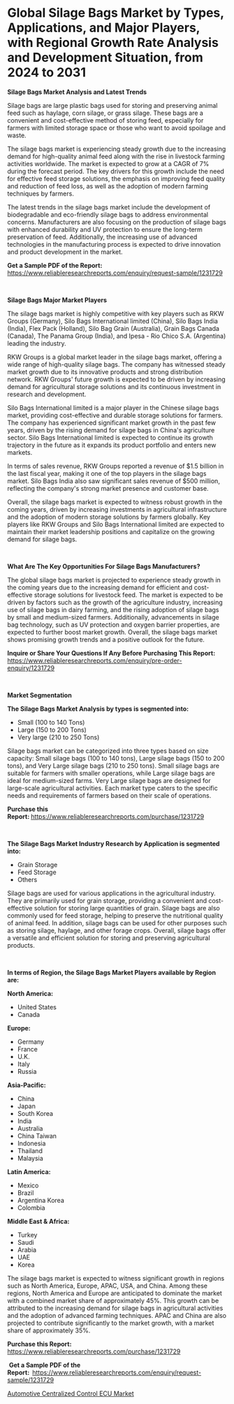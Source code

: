 <p><h1>Global Silage Bags Market by Types, Applications, and Major Players, with Regional Growth Rate Analysis and Development Situation, from 2024 to 2031</h1></p><p><strong>Silage Bags Market Analysis and Latest Trends</strong></p>
<p><p>Silage bags are large plastic bags used for storing and preserving animal feed such as haylage, corn silage, or grass silage. These bags are a convenient and cost-effective method of storing feed, especially for farmers with limited storage space or those who want to avoid spoilage and waste.</p><p>The silage bags market is experiencing steady growth due to the increasing demand for high-quality animal feed along with the rise in livestock farming activities worldwide. The market is expected to grow at a CAGR of 7% during the forecast period. The key drivers for this growth include the need for effective feed storage solutions, the emphasis on improving feed quality and reduction of feed loss, as well as the adoption of modern farming techniques by farmers.</p><p>The latest trends in the silage bags market include the development of biodegradable and eco-friendly silage bags to address environmental concerns. Manufacturers are also focusing on the production of silage bags with enhanced durability and UV protection to ensure the long-term preservation of feed. Additionally, the increasing use of advanced technologies in the manufacturing process is expected to drive innovation and product development in the market.</p></p>
<p><strong>Get a Sample PDF of the Report:&nbsp;</strong> <a href="https://www.reliableresearchreports.com/enquiry/request-sample/1231729">https://www.reliableresearchreports.com/enquiry/request-sample/1231729</a></p>
<p>&nbsp;</p>
<p><strong>Silage Bags Major Market Players</strong></p>
<p><p>The silage bags market is highly competitive with key players such as RKW Groups (Germany), Silo Bags International limited (China), Silo Bags India (India), Flex Pack (Holland), Silo Bag Grain (Australia), Grain Bags Canada (Canada), The Panama Group (India), and Ipesa - Rio Chico S.A. (Argentina) leading the industry.</p><p>RKW Groups is a global market leader in the silage bags market, offering a wide range of high-quality silage bags. The company has witnessed steady market growth due to its innovative products and strong distribution network. RKW Groups' future growth is expected to be driven by increasing demand for agricultural storage solutions and its continuous investment in research and development.</p><p>Silo Bags International limited is a major player in the Chinese silage bags market, providing cost-effective and durable storage solutions for farmers. The company has experienced significant market growth in the past few years, driven by the rising demand for silage bags in China's agriculture sector. Silo Bags International limited is expected to continue its growth trajectory in the future as it expands its product portfolio and enters new markets.</p><p>In terms of sales revenue, RKW Groups reported a revenue of $1.5 billion in the last fiscal year, making it one of the top players in the silage bags market. Silo Bags India also saw significant sales revenue of $500 million, reflecting the company's strong market presence and customer base.</p><p>Overall, the silage bags market is expected to witness robust growth in the coming years, driven by increasing investments in agricultural infrastructure and the adoption of modern storage solutions by farmers globally. Key players like RKW Groups and Silo Bags International limited are expected to maintain their market leadership positions and capitalize on the growing demand for silage bags.</p></p>
<p>&nbsp;</p>
<p><strong>What Are The Key Opportunities For Silage Bags Manufacturers?</strong></p>
<p><p>The global silage bags market is projected to experience steady growth in the coming years due to the increasing demand for efficient and cost-effective storage solutions for livestock feed. The market is expected to be driven by factors such as the growth of the agriculture industry, increasing use of silage bags in dairy farming, and the rising adoption of silage bags by small and medium-sized farmers. Additionally, advancements in silage bag technology, such as UV protection and oxygen barrier properties, are expected to further boost market growth. Overall, the silage bags market shows promising growth trends and a positive outlook for the future.</p></p>
<p><strong>Inquire or Share Your Questions If Any Before Purchasing This Report:</strong> <a href="https://www.reliableresearchreports.com/enquiry/pre-order-enquiry/1231729">https://www.reliableresearchreports.com/enquiry/pre-order-enquiry/1231729</a></p>
<p>&nbsp;</p>
<p><strong>Market Segmentation</strong></p>
<p><strong>The Silage Bags Market Analysis by types is segmented into:</strong></p>
<p><ul><li>Small (100 to 140 Tons)</li><li>Large (150 to 200 Tons)</li><li>Very large (210 to 250 Tons)</li></ul></p>
<p><p>Silage bags market can be categorized into three types based on size capacity: Small silage bags (100 to 140 tons), Large silage bags (150 to 200 tons), and Very Large silage bags (210 to 250 tons). Small silage bags are suitable for farmers with smaller operations, while Large silage bags are ideal for medium-sized farms. Very Large silage bags are designed for large-scale agricultural activities. Each market type caters to the specific needs and requirements of farmers based on their scale of operations.</p></p>
<p><strong>Purchase this Report:&nbsp;</strong><a href="https://www.reliableresearchreports.com/purchase/1231729">https://www.reliableresearchreports.com/purchase/1231729</a></p>
<p>&nbsp;</p>
<p><strong>The Silage Bags Market Industry Research by Application is segmented into:</strong></p>
<p><ul><li>Grain Storage</li><li>Feed Storage</li><li>Others</li></ul></p>
<p><p>Silage bags are used for various applications in the agricultural industry. They are primarily used for grain storage, providing a convenient and cost-effective solution for storing large quantities of grain. Silage bags are also commonly used for feed storage, helping to preserve the nutritional quality of animal feed. In addition, silage bags can be used for other purposes such as storing silage, haylage, and other forage crops. Overall, silage bags offer a versatile and efficient solution for storing and preserving agricultural products.</p></p>
<p>&nbsp;</p>
<p><strong>In terms of Region, the Silage Bags Market Players available by Region are:</strong></p>
<p>
    <p> <strong> North America: </strong>
        <ul>
            <li>United States</li>
            <li>Canada</li>
        </ul>
        </p> 
    <p> <strong> Europe: </strong>
        <ul>
            <li>Germany</li>
            <li>France</li>
            <li>U.K.</li>
            <li>Italy</li>
            <li>Russia</li>
        </ul>
        </p> 
    <p> <strong> Asia-Pacific: </strong>
        <ul>
            <li>China</li>
            <li>Japan</li>
            <li>South Korea</li>
            <li>India</li>
            <li>Australia</li>
            <li>China Taiwan</li>
            <li>Indonesia</li>
            <li>Thailand</li>
            <li>Malaysia</li>
        </ul>
        </p> 
    <p> <strong> Latin America: </strong>
        <ul>
            <li>Mexico</li>
            <li>Brazil</li>
            <li>Argentina Korea</li>
            <li>Colombia</li>
        </ul>
        </p> 
    <p> <strong> Middle East & Africa: </strong>
        <ul>
            <li>Turkey</li>
            <li>Saudi</li>
            <li>Arabia</li>
            <li>UAE</li>
            <li>Korea</li>
        </ul>
    </p>
    </p>
<p><p>The silage bags market is expected to witness significant growth in regions such as North America, Europe, APAC, USA, and China. Among these regions, North America and Europe are anticipated to dominate the market with a combined market share of approximately 45%. This growth can be attributed to the increasing demand for silage bags in agricultural activities and the adoption of advanced farming techniques. APAC and China are also projected to contribute significantly to the market growth, with a market share of approximately 35%.</p></p>
<p><strong>Purchase this Report: </strong><a href="https://www.reliableresearchreports.com/purchase/1231729">https://www.reliableresearchreports.com/purchase/1231729</a></p>
<p>&nbsp;<strong>Get a Sample PDF of the Report:&nbsp;&nbsp;</strong><a href="https://www.reliableresearchreports.com/enquiry/request-sample/1231729">https://www.reliableresearchreports.com/enquiry/request-sample/1231729</a></p>
<p><strong></strong></p>
<p><p><a href="https://nifty-kite-d51.notion.site/Automotive-Centralized-Control-ECU-Market-Size-Growing-and-Forecasted-for-period-from-2024-2031-an-4577793565af4802b67923c7ed804c2a">Automotive Centralized Control ECU Market</a></p></p>